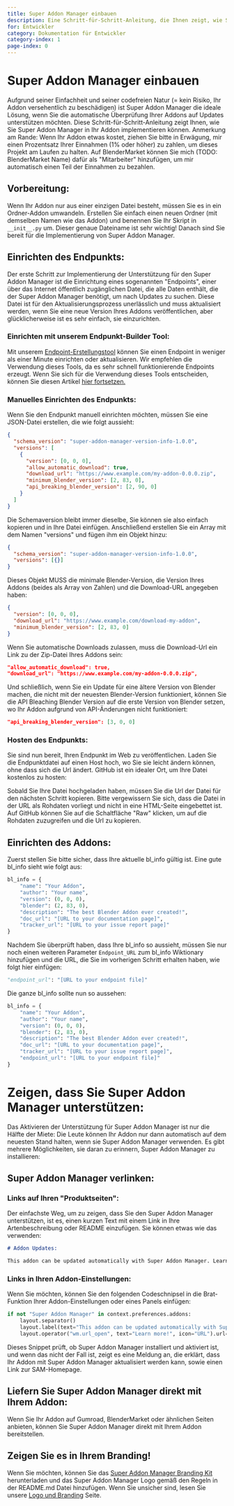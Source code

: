 ```yaml
---
title: Super Addon Manager einbauen
description: Eine Schritt-für-Schritt-Anleitung, die Ihnen zeigt, wie Sie Super Addon Manager in Ihr Addon implementieren.
for: Entwickler
category: Dokumentation für Entwickler
category-index: 1
page-index: 0
---
```


# Super Addon Manager einbauen

Aufgrund seiner Einfachheit und seiner codefreien Natur (= kein Risiko, Ihr Addon versehentlich zu beschädigen) ist Super Addon Manager die ideale Lösung, wenn Sie die automatische Überprüfung Ihrer Addons auf Updates unterstützen möchten. Diese Schritt-für-Schritt-Anleitung zeigt Ihnen, wie Sie Super Addon Manager in Ihr Addon implementieren können. Anmerkung am Rande: Wenn Ihr Addon etwas kostet, ziehen Sie bitte in Erwägung, mir einen Prozentsatz Ihrer Einnahmen (1% oder höher) zu zahlen, um dieses Projekt am Laufen zu halten. Auf BlenderMarket können Sie mich (TODO: BlenderMarket Name) dafür als "Mitarbeiter" hinzufügen, um mir automatisch einen Teil der Einnahmen zu bezahlen.

## Vorbereitung:

Wenn Ihr Addon nur aus einer einzigen Datei besteht, müssen Sie es in ein Ordner-Addon umwandeln. Erstellen Sie einfach einen neuen Ordner (mit demselben Namen wie das Addon) und benennen Sie Ihr Skript in `__init__.py` um. Dieser genaue Dateiname ist sehr wichtig! Danach sind Sie bereit für die Implementierung von Super Addon Manager.

## Einrichten des Endpunkts:

Der erste Schritt zur Implementierung der Unterstützung für den Super Addon Manager ist die Einrichtung eines sogenannten "Endpoints", einer über das Internet öffentlich zugänglichen Datei, die alle Daten enthält, die der Super Addon Manager benötigt, um nach Updates zu suchen. Diese Datei ist für den Aktualisierungsprozess unerlässlich und muss aktualisiert werden, wenn Sie eine neue Version Ihres Addons veröffentlichen, aber glücklicherweise ist es sehr einfach, sie einzurichten.

### Einrichten mit unserem Endpunkt-Builder Tool:

Mit unserem [Endpoint-Erstellungstool](/endpoint-builder) können Sie einen Endpoint in weniger als einer Minute einrichten oder aktualisieren. Wir empfehlen die Verwendung dieses Tools, da es sehr schnell funktionierende Endpoints erzeugt. Wenn Sie sich für die Verwendung dieses Tools entscheiden, können Sie diesen Artikel [hier fortsetzen.](#hosting-the-endpoint)

### Manuelles Einrichten des Endpunkts:

Wenn Sie den Endpunkt manuell einrichten möchten, müssen Sie eine JSON-Datei erstellen, die wie folgt aussieht:

```json
{
  "schema_version": "super-addon-manager-version-info-1.0.0",
  "versions": [
    {
      "version": [0, 0, 0],
      "allow_automatic_download": true,
      "download_url": "https://www.example.com/my-addon-0.0.0.zip",
      "minimum_blender_version": [2, 83, 0],
      "api_breaking_blender_version": [2, 90, 0]
    }
  ]
}
```

Die Schemaversion bleibt immer dieselbe, Sie können sie also einfach kopieren und in Ihre Datei einfügen. Anschließend erstellen Sie ein Array mit dem Namen "versions" und fügen ihm ein Objekt hinzu:

```json
{
  "schema_version": "super-addon-manager-version-info-1.0.0",
  "versions": [{}]
}
```

Dieses Objekt MUSS die minimale Blender-Version, die Version Ihres Addons (beides als Array von Zahlen) und die Download-URL angegeben haben:

```json
{
  "version": [0, 0, 0],
  "download_url": "https://www.example.com/download-my-addon",
  "minimum_blender_version": [2, 83, 0]
}
```

Wenn Sie automatische Downloads zulassen, muss die Download-Url ein Link zu der Zip-Datei Ihres Addons sein:

```json
"allow_automatic_download": true,
"download_url": "https://www.example.com/my-addon-0.0.0.zip",
```

Und schließlich, wenn Sie ein Update für eine ältere Version von Blender machen, die nicht mit der neuesten Blender-Version funktioniert, können Sie die API Bleaching Blender Version auf die erste Version von Blender setzen, wo Ihr Addon aufgrund von API-Änderungen nicht funktioniert:

```json
"api_breaking_blender_version": [3, 0, 0]
```

### Hosten des Endpunkts:

Sie sind nun bereit, Ihren Endpunkt im Web zu veröffentlichen. Laden Sie die Endpunktdatei auf einen Host hoch, wo Sie sie leicht ändern können, ohne dass sich die Url ändert. GitHub ist ein idealer Ort, um Ihre Datei kostenlos zu hosten:

<!-- TODO: #41 Add a description on hosting an endpoint on GitHub -->

Sobald Sie Ihre Datei hochgeladen haben, müssen Sie die Url der Datei für den nächsten Schritt kopieren. Bitte vergewissern Sie sich, dass die Datei in der URL als Rohdaten vorliegt und nicht in eine HTML-Seite eingebettet ist. Auf GitHub können Sie auf die Schaltfläche "Raw" klicken, um auf die Rohdaten zuzugreifen und die Url zu kopieren.

## Einrichten des Addons:

Zuerst stellen Sie bitte sicher, dass Ihre aktuelle bl_info gültig ist. Eine gute bl_info sieht wie folgt aus:

```python
bl_info = {
    "name": "Your Addon",
    "author": "Your name",
    "version": (0, 0, 0),
    "blender": (2, 83, 0),
    "description": "The best Blender Addon ever created!",
    "doc_url": "[URL to your documentation page]",
    "tracker_url": "[URL to your issue report page]"
}
```

Nachdem Sie überprüft haben, dass Ihre bl_info so aussieht, müssen Sie nur noch einen weiteren Parameter `Endpoint_URL` zum bl_info Wiktionary hinzufügen und die URL, die Sie im vorherigen Schritt erhalten haben, wie folgt hier einfügen:

```python
"endpoint_url": "[URL to your endpoint file]"
```

Die ganze bl_info sollte nun so aussehen:

```python
bl_info = {
    "name": "Your Addon",
    "author": "Your name",
    "version": (0, 0, 0),
    "blender": (2, 83, 0),
    "description": "The best Blender Addon ever created!",
    "doc_url": "[URL to your documentation page]",
    "tracker_url": "[URL to your issue report page]",
    "endpoint_url": "[URL to your endpoint file]"
}
```

<div class="container">
<div class="row mt-3">

# Zeigen, dass Sie Super Addon Manager unterstützen:

Das Aktivieren der Unterstützung für Super Addon Manager ist nur die Hälfte der Miete: Die Leute können Ihr Addon nur dann automatisch auf dem neuesten Stand halten, wenn sie Super Addon Manager verwenden. Es gibt mehrere Möglichkeiten, sie daran zu erinnern, Super Addon Manager zu installieren:

## Super Addon Manager verlinken:

### Links auf Ihren "Produktseiten":

Der einfachste Weg, um zu zeigen, dass Sie den Super Addon Manager unterstützen, ist es, einen kurzen Text mit einem Link in Ihre Artenbeschreibung oder README einzufügen. Sie können etwas wie das verwenden:

```markdown
# Addon Updates:

This addon can be updated automatically with Super Addon Manager. Learn more on their site: https//TODO
```

### Links in Ihren Addon-Einstellungen:

Wenn Sie möchten, können Sie den folgenden Codeschnipsel in die Brat-Funktion Ihrer Addon-Einstellungen oder eines Panels einfügen:

```python
if not "Super Addon Manager" in context.preferences.addons:
    layout.separator()
    layout.label(text="This addon can be updated automatically with Super Addon Manager.")
    layout.operator("wm.url_open", text="Learn more!", icon="URL").url="https//TODO"
```

Dieses Snippet prüft, ob Super Addon Manager installiert und aktiviert ist, und wenn das nicht der Fall ist, zeigt es eine Meldung an, die erklärt, dass Ihr Addon mit Super Addon Manager aktualisiert werden kann, sowie einen Link zur SAM-Homepage.

## Liefern Sie Super Addon Manager direkt mit Ihrem Addon:

Wenn Sie Ihr Addon auf Gumroad, BlenderMarket oder ähnlichen Seiten anbieten, können Sie Super Addon Manager direkt mit Ihrem Addon bereitstellen.

## Zeigen Sie es in Ihrem Branding!

Wenn Sie möchten, können Sie das [Super Addon Manager Branding Kit](https//TODO) herunterladen und das Super Addon Manager Logo gemäß den Regeln in der README.md Datei hinzufügen. Wenn Sie unsicher sind, lesen Sie unsere [Logo und Branding](https//TODO) Seite.

